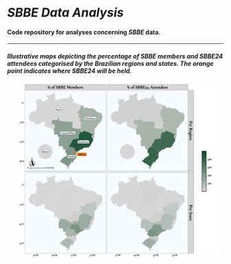 # _SBBE Data Analysis_

#### Code repository for analyses concerning *SBBE* data.
***

##### Illustrative maps depicting the percentage of *SBBE* members and *SBBE24* attendees categorised by the Brazilian regions and states. The orange point indicates where *SBBE24* will be held.
![](https://github.com/sbbe-oficial/DataAnalysis/blob/main/SBBE_SBBE24--DescriptiveMaps.jpg)


